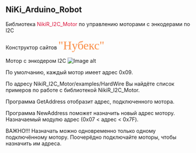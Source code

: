 ## NiKi_Arduino_Robot
Библиотека 
<font color="#DC143C"> NikiR_I2C_Motor </font> 
по управлению моторами с энкодерами по I2C
<body>
 <p>Конструктор сайтов <font size="6" color="#fa8e47" face="serif">"Нубекс"</font></p>
 </body>


Мотор с энкодером I2C
![Image alt](https://github.com/Antipat/NiKi_Arduino_Robot/blob/main/Im/%D0%98%D0%B7%D0%BE%D0%B1%D1%80%D0%B0%D0%B6%D0%B5%D0%BD%D0%B8%D0%B5%20WhatsApp%202024-08-08%20%D0%B2%2011.48.59_10330e08.jpg)


По умолчанию, каждый мотор имеет адрес 0x09.

По адресу NikiR_I2C_Motor/examples/HardWire Вы найдёте список примеров по работе с библиотекой NikiR_I2C_Motor.

Программа GetAddress отобразит адрес, подключенного мотора.

Программа NewAddress поможет назначить новый адрес мотору.
Назначаемый модулю адрес (0x07 < адрес < 0x7F). 

ВАЖНО!!!  Назначать можно одновременно только одному подключённому мотору. Поочерёдно подключайте моторы, чтобы назначить им адреса.
